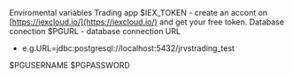 


Enviromental variables 
Trading app
$IEX_TOKEN  - create an accont on [https://iexcloud.io/](https://iexcloud.io/) and get your free token.
Database conection
$PGURL - database connection URL
 - e.g.URL=jdbc:postgresql://localhost:5432/jrvstrading_test

$PGUSERNAME
$PGPASSWORD
<!--stackedit_data:
eyJoaXN0b3J5IjpbLTM4ODg4NTU3NCwyOTE0NDk1ODQsMjA0MD
I5NzYyMl19
-->
